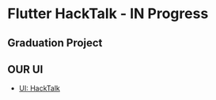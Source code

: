 # Flutter HackTalk - IN Progress

## Graduation Project

## OUR UI

- [UI: HackTalk](https://www.figma.com/file/4ORhnQEn1FJgmDIZeO5jlu/final-finalll-vr?type=design&node-id=0-1&mode=design&t=iShM4Tzth2O1XXNI-0)
